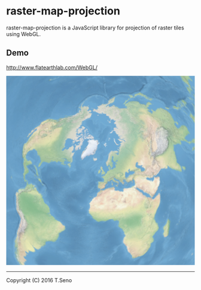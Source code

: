 raster-map-projection
==============
raster-map-projection is a JavaScript library for projection of raster tiles using WebGL.

Demo
-----
http://www.flatearthlab.com/WebGL/

![sample image](docs/sample.png)  

----
Copyright (C) 2016 T.Seno
